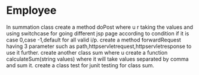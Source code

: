 # Employee
In summation class create a method doPost where u r taking the values
and using switchcase for going different jsp page according to condition if it is case 0,case -1,default for all valid i/p.
create a method forwardRequest having 3 parameter such as path,httpservletrequest,httpservletresponse to use it further.
create another class sum where u create a function calculateSum(string values) where it will take values separated by comma and sum it.
create a class test for junit testing for class sum.
